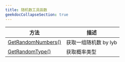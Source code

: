 ```yaml
---
title: 随机数工具函数
geekdocCollapseSection: true
---
```


| 方法 | 描述 |
| - | - |
| [GetRandomNumbers()](/Utils/MathUtils/Random/GetRandomNumbers) | 获取一组随机数 by lyb |
| [GetRandomType()](/Utils/MathUtils/Random/GetRandomType) | 获取概率类型 |